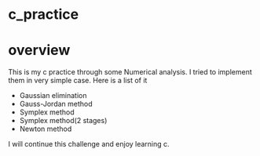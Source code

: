 # c_practice

# overview
  This is my c practice through some Numerical analysis.
  I tried to implement them in very simple case.
  Here is a list of it
  - Gaussian elimination
  - Gauss-Jordan method
  - Symplex method
  - Symplex method(2 stages)
  - Newton method
  
  I will continue this challenge and enjoy learning c.
